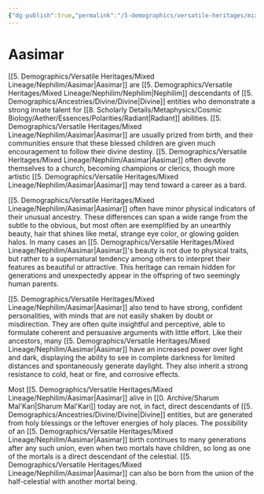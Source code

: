 ```yaml
---
{"dg-publish":true,"permalink":"/5-demographics/versatile-heritages/mixed-lineage/nephilim/aasimar/","noteIcon":""}
---
```


# Aasimar

[[5. Demographics/Versatile Heritages/Mixed Lineage/Nephilim/Aasimar\|Aasimar]] are [[5. Demographics/Versatile Heritages/Mixed Lineage/Nephilim/Nephilim\|Nephilim]] descendants of [[5. Demographics/Ancestries/Divine/Divine\|Divine]] entities who demonstrate a strong innate talent for [[8. Scholarly Details/Metaphysics/Cosmic Biology/Aether/Essences/Polarities/Radiant\|Radiant]] abilities. [[5. Demographics/Versatile Heritages/Mixed Lineage/Nephilim/Aasimar\|Aasimar]] are usually prized from birth, and their communities ensure that these blessed children are given much encouragement to follow their divine destiny. [[5. Demographics/Versatile Heritages/Mixed Lineage/Nephilim/Aasimar\|Aasimar]] often devote themselves to a church, becoming champions or clerics, though more artistic [[5. Demographics/Versatile Heritages/Mixed Lineage/Nephilim/Aasimar\|Aasimar]] may tend toward a career as a bard.

[[5. Demographics/Versatile Heritages/Mixed Lineage/Nephilim/Aasimar\|Aasimar]] often have minor physical indicators of their unusual ancestry. These differences can span a wide range from the subtle to the obvious, but most often are exemplified by an unearthly beauty, hair that shines like metal, strange eye color, or glowing golden halos. In many cases an [[5. Demographics/Versatile Heritages/Mixed Lineage/Nephilim/Aasimar\|Aasimar]]'s beauty is not due to physical traits, but rather to a supernatural tendency among others to interpret their features as beautiful or attractive. This heritage can remain hidden for generations and unexpectedly appear in the offspring of two seemingly human parents.

[[5. Demographics/Versatile Heritages/Mixed Lineage/Nephilim/Aasimar\|Aasimar]] also tend to have strong, confident personalities, with minds that are not easily shaken by doubt or misdirection. They are often quite insightful and perceptive, able to formulate coherent and persuasive arguments with little effort. Like their ancestors, many [[5. Demographics/Versatile Heritages/Mixed Lineage/Nephilim/Aasimar\|Aasimar]] have an increased power over light and dark, displaying the ability to see in complete darkness for limited distances and spontaneously generate daylight. They also inherit a strong resistance to cold, heat or fire, and corrosive effects.

Most [[5. Demographics/Versatile Heritages/Mixed Lineage/Nephilim/Aasimar\|Aasimar]] alive in [[0. Archive/Sharum Mal'Kari\|Sharum Mal'Kari]] today are not, in fact, direct descendants of [[5. Demographics/Ancestries/Divine/Divine\|Divine]] entities, but are generated from holy blessings or the leftover energies of holy places. The possibility of an [[5. Demographics/Versatile Heritages/Mixed Lineage/Nephilim/Aasimar\|Aasimar]] birth continues to many generations after any such union, even when two mortals have children, so long as one of the mortals is a direct descendant of the celestial. [[5. Demographics/Versatile Heritages/Mixed Lineage/Nephilim/Aasimar\|Aasimar]] can also be born from the union of the half-celestial with another mortal being. 